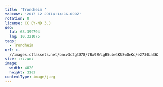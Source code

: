 ```yaml
---
title: 'Trondheim '
takenAt: '2017-12-29T14:14:36.000Z'
rotation: 0
license: CC BY-ND 3.0
geo:
  lat: 63.399794
  lng: 10.321075
tags:
  - Trondheim
url: >-
  //images.ctfassets.net/bncv3c2gt878/7Bx9SWLgB5ubw4KUSwOoKc/e2730ba3628ccd60795ad35782e0e580/trondheim_25504901478_o
size: 1777407
image:
  width: 4020
  height: 2261
contentType: image/jpeg
---
```


